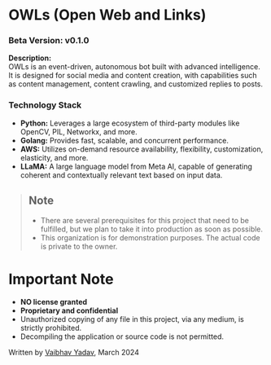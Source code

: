 # OWLs (Open Web and Links)  
### Beta Version: v0.1.0  

**Description:**  
OWLs is an event-driven, autonomous bot built with advanced intelligence. It is designed for social media and content creation, with capabilities such as content management, content crawling, and customized replies to posts.

### **Technology Stack**
- **Python:** Leverages a large ecosystem of third-party modules like OpenCV, PIL, Networkx, and more.
- **Golang:** Provides fast, scalable, and concurrent performance.
- **AWS:** Utilizes on-demand resource availability, flexibility, customization, elasticity, and more.
- **LLaMA:** A large language model from Meta AI, capable of generating coherent and contextually relevant text based on input data.

> ## Note  
> - There are several prerequisites for this project that need to be fulfilled, but we plan to take it into production as soon as possible.  
> - This organization is for demonstration purposes. The actual code is private to the owner.

# **Important Note**
- **NO license granted**
- **Proprietary and confidential**
- Unauthorized copying of any file in this project, via any medium, is strictly prohibited.
- Decompiling the application or source code is not permitted.

Written by [Vaibhav Yadav](https://www.linkedin.com/in/vaibhav-yadav-4397351b9/), March 2024
